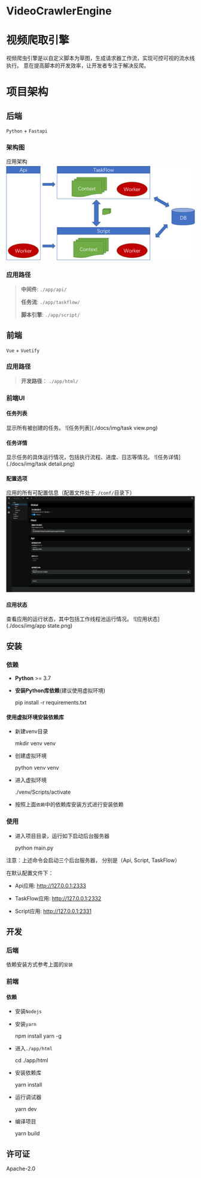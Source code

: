 VideoCrawlerEngine
===============

# 视频爬取引擎

视频爬虫引擎是以自定义脚本为草图，生成请求器工作流，实现可控可视的流水线执行。
意在提高脚本的开发效率，让开发者专注于解决反爬。


# 项目架构

## 后端

``Python`` + ``Fastapi``

### 架构图

应用架构
![后端架构](./docs/img/backend.png)


### 应用路径
> 
> __中间件__: ``./app/api/``
>
> __任务流__: ``./app/taskflow/``
>   
> __脚本引擎__: ``./app/script/``
>   

## 前端

``Vue`` + ``Vuetify``

### 应用路径
> __开发路径__： ``./app/html/``


### 前端UI

#### 任务列表 
显示所有被创建的任务。
![任务列表](./docs/img/task view.png)

#### 任务详情
显示任务的具体运行情况，包括执行流程、进度、日志等情况。
![任务详情](./docs/img/task detail.png)

#### 配置选项
应用的所有可配置信息（配置文件处于``./conf/``目录下）
![配置选项](./docs/img/settings.png)

#### 应用状态
查看应用的运行状态，其中包括工作线程池运行情况。
![应用状态](./docs/img/app state.png)

## 安装

### 依赖

- __Python__ >= 3.7

- __安装Python库依赖__(建议使用虚拟环境)


    pip install -r requirements.txt


#### __使用虚拟环境安装依赖库__

- 新建venv目录


    mkdir venv venv

- 创建虚拟环境

    
    python venv venv


- 进入虚拟环境
    
    
    ./venv/Scripts/activate
    

- 按照上面``依赖``中的依赖库安装方式进行安装依赖

    
### 使用

- 进入项目目录，运行如下启动后台服务器


    python main.py

注意：上述命令会启动三个后台服务器，
分别是（Api, Script, TaskFlow）

在默认配置文件下：

- Api应用: http://127.0.0.1:2333

- TaskFlow应用: http://127.0.0.1:2332

- Script应用: http://127.0.0.1:2331

## 开发


### 后端

依赖安装方式参考上面的``安装``

### 前端


#### 依赖
- 安装``Nodejs``

- 安装``yarn``

    
    npm install yarn -g
    
- 进入``./app/html``


    cd ./app/html
    
- 安装依赖库


    yarn install

- 运行调试器


    yarn dev


- 编译项目


    yarn build

## 许可证

Apache-2.0
